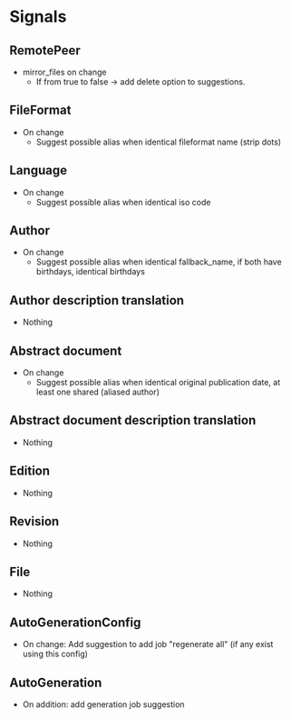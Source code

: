 
# Signals
## RemotePeer
 - mirror_files on change
     - If from true to false -> add delete option to suggestions.

## FileFormat
 - On change
    - Suggest possible alias when identical fileformat name (strip dots)

## Language
 - On change
    - Suggest possible alias when identical iso code

## Author
 - On change
    - Suggest possible alias when identical fallback_name, if both have birthdays, identical birthdays

## Author description translation
 - Nothing

## Abstract document
 - On change
    - Suggest possible alias when identical original publication date, at least one shared (aliased author)

## Abstract document description translation
 - Nothing

## Edition
 - Nothing

## Revision
 - Nothing

## File
 - Nothing

## AutoGenerationConfig
 - On change: Add suggestion to add job "regenerate all" (if any exist using this config)

## AutoGeneration
 - On addition: add generation job suggestion
